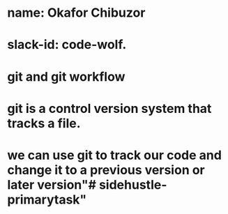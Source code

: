 # name: Okafor Chibuzor
# slack-id: code-wolf.

# git and git workflow
# git is a control version system that tracks a file.
# we can use git to track our code and change it to a previous version or later version"# sidehustle-primarytask" 
